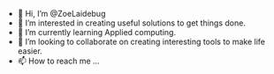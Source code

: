 - 👋 Hi, I’m @ZoeLaidebug
- 👀 I’m interested in creating useful solutions to get things done.
- 🌱 I’m currently learning Applied computing.
- 💞️ I’m looking to collaborate on creating interesting tools to make life easier. 
- 📫 How to reach me ...

<!---
ZoeLaidebug/ZoeLaidebug is a ✨ special ✨ repository because its `README.md` (this file) appears on your GitHub profile.
You can click the Preview link to take a look at your changes.
--->

